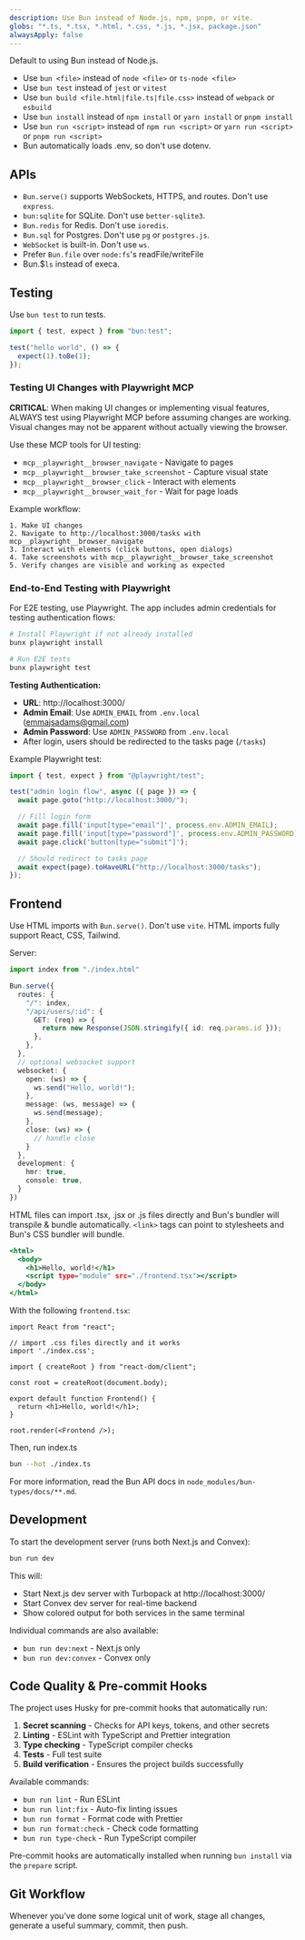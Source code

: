 ```yaml
---
description: Use Bun instead of Node.js, npm, pnpm, or vite.
globs: "*.ts, *.tsx, *.html, *.css, *.js, *.jsx, package.json"
alwaysApply: false
---
```


Default to using Bun instead of Node.js.

- Use `bun <file>` instead of `node <file>` or `ts-node <file>`
- Use `bun test` instead of `jest` or `vitest`
- Use `bun build <file.html|file.ts|file.css>` instead of `webpack` or `esbuild`
- Use `bun install` instead of `npm install` or `yarn install` or `pnpm install`
- Use `bun run <script>` instead of `npm run <script>` or `yarn run <script>` or `pnpm run <script>`
- Bun automatically loads .env, so don't use dotenv.

## APIs

- `Bun.serve()` supports WebSockets, HTTPS, and routes. Don't use `express`.
- `bun:sqlite` for SQLite. Don't use `better-sqlite3`.
- `Bun.redis` for Redis. Don't use `ioredis`.
- `Bun.sql` for Postgres. Don't use `pg` or `postgres.js`.
- `WebSocket` is built-in. Don't use `ws`.
- Prefer `Bun.file` over `node:fs`'s readFile/writeFile
- Bun.$`ls` instead of execa.

## Testing

Use `bun test` to run tests.

```ts#index.test.ts
import { test, expect } from "bun:test";

test("hello world", () => {
  expect(1).toBe(1);
});
```

### Testing UI Changes with Playwright MCP

**CRITICAL**: When making UI changes or implementing visual features, ALWAYS test using Playwright MCP before assuming changes are working. Visual changes may not be apparent without actually viewing the browser.

Use these MCP tools for UI testing:

- `mcp__playwright__browser_navigate` - Navigate to pages
- `mcp__playwright__browser_take_screenshot` - Capture visual state
- `mcp__playwright__browser_click` - Interact with elements
- `mcp__playwright__browser_wait_for` - Wait for page loads

Example workflow:

```
1. Make UI changes
2. Navigate to http://localhost:3000/tasks with mcp__playwright__browser_navigate
3. Interact with elements (click buttons, open dialogs)
4. Take screenshots with mcp__playwright__browser_take_screenshot
5. Verify changes are visible and working as expected
```

### End-to-End Testing with Playwright

For E2E testing, use Playwright. The app includes admin credentials for testing authentication flows:

```bash
# Install Playwright if not already installed
bunx playwright install

# Run E2E tests
bunx playwright test
```

**Testing Authentication:**

- **URL**: http://localhost:3000/
- **Admin Email**: Use `ADMIN_EMAIL` from `.env.local` (emmajsadams@gmail.com)
- **Admin Password**: Use `ADMIN_PASSWORD` from `.env.local`
- After login, users should be redirected to the tasks page (`/tasks`)

Example Playwright test:

```ts
import { test, expect } from "@playwright/test";

test("admin login flow", async ({ page }) => {
  await page.goto("http://localhost:3000/");

  // Fill login form
  await page.fill('input[type="email"]', process.env.ADMIN_EMAIL);
  await page.fill('input[type="password"]', process.env.ADMIN_PASSWORD);
  await page.click('button[type="submit"]');

  // Should redirect to tasks page
  await expect(page).toHaveURL("http://localhost:3000/tasks");
});
```

## Frontend

Use HTML imports with `Bun.serve()`. Don't use `vite`. HTML imports fully support React, CSS, Tailwind.

Server:

```ts#index.ts
import index from "./index.html"

Bun.serve({
  routes: {
    "/": index,
    "/api/users/:id": {
      GET: (req) => {
        return new Response(JSON.stringify({ id: req.params.id }));
      },
    },
  },
  // optional websocket support
  websocket: {
    open: (ws) => {
      ws.send("Hello, world!");
    },
    message: (ws, message) => {
      ws.send(message);
    },
    close: (ws) => {
      // handle close
    }
  },
  development: {
    hmr: true,
    console: true,
  }
})
```

HTML files can import .tsx, .jsx or .js files directly and Bun's bundler will transpile & bundle automatically. `<link>` tags can point to stylesheets and Bun's CSS bundler will bundle.

```html#index.html
<html>
  <body>
    <h1>Hello, world!</h1>
    <script type="module" src="./frontend.tsx"></script>
  </body>
</html>
```

With the following `frontend.tsx`:

```tsx#frontend.tsx
import React from "react";

// import .css files directly and it works
import './index.css';

import { createRoot } from "react-dom/client";

const root = createRoot(document.body);

export default function Frontend() {
  return <h1>Hello, world!</h1>;
}

root.render(<Frontend />);
```

Then, run index.ts

```sh
bun --hot ./index.ts
```

For more information, read the Bun API docs in `node_modules/bun-types/docs/**.md`.

## Development

To start the development server (runs both Next.js and Convex):

```bash
bun run dev
```

This will:

- Start Next.js dev server with Turbopack at http://localhost:3000/
- Start Convex dev server for real-time backend
- Show colored output for both services in the same terminal

Individual commands are also available:

- `bun run dev:next` - Next.js only
- `bun run dev:convex` - Convex only

## Code Quality & Pre-commit Hooks

The project uses Husky for pre-commit hooks that automatically run:

1. **Secret scanning** - Checks for API keys, tokens, and other secrets
2. **Linting** - ESLint with TypeScript and Prettier integration
3. **Type checking** - TypeScript compiler checks
4. **Tests** - Full test suite
5. **Build verification** - Ensures the project builds successfully

Available commands:

- `bun run lint` - Run ESLint
- `bun run lint:fix` - Auto-fix linting issues
- `bun run format` - Format code with Prettier
- `bun run format:check` - Check code formatting
- `bun run type-check` - Run TypeScript compiler

Pre-commit hooks are automatically installed when running `bun install` via the `prepare` script.

## Git Workflow

Whenever you've done some logical unit of work, stage all changes, generate a useful summary, commit, then push.
